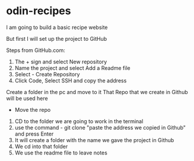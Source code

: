 # odin-recipes
I am going to build a basic recipe website

But first I will set up the project to GitHub

Steps from GitHub.com:
1. The + sign and select New repository
2. Name the project and select Add a Readme file
3. Select - Create Repository
4. Click Code, Select SSH and copy the address

Create a folder in the pc and move to it
That Repo that we create in Github will be used here
* Move the repo
1. CD to the folder we are going to work in the terminal
2. use the command - git clone "paste the address we copied in Github" and press Enter
3. It will create a folder with the name we gave the project in Github
4. We cd into that folder
5. We use the readme file to leave notes

